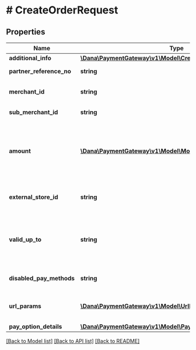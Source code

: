 # # CreateOrderRequest

## Properties

Name | Type | Description | Notes
------------ | ------------- | ------------- | -------------
**additional_info** | [**\Dana\PaymentGateway\v1\Model\CreateOrderByApiAdditionalInfo**](CreateOrderByApiAdditionalInfo.md) |  | [optional]
**partner_reference_no** | **string** | Transaction identifier on partner system |
**merchant_id** | **string** | Merchant identifier that is unique per each merchant |
**sub_merchant_id** | **string** | Information of sub merchant identifier | [optional]
**amount** | [**\Dana\PaymentGateway\v1\Model\Money**](Money.md) | Amount. Contains two sub-fields:&lt;br&gt; 1. Value: Transaction amount, including the cents&lt;br&gt; 2. Currency: Currency code based on ISO&lt;br&gt; |
**external_store_id** | **string** | Store identifier to indicate to which store this payment belongs to | [optional]
**valid_up_to** | **string** | The time when the payment will be automatically expired, in format YYYY-MM-DDTHH:mm:ss+07:00. Time must be in GMT+7 (Jakarta time) | [optional]
**disabled_pay_methods** | **string** | Payment method(s) that cannot be used for this | [optional]
**url_params** | [**\Dana\PaymentGateway\v1\Model\UrlParam[]**](UrlParam.md) | Notify URL that DANA must send the payment notification to |
**pay_option_details** | [**\Dana\PaymentGateway\v1\Model\PayOptionDetail[]**](PayOptionDetail.md) |  |

[[Back to Model list]](../../README.md#models) [[Back to API list]](../../README.md#endpoints) [[Back to README]](../../README.md)
